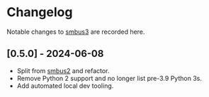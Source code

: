 # Changelog

Notable changes to [smbus3](https://github.com/eindiran/smbus3) are recorded here.

## [0.5.0] - 2024-06-08
- Split from [smbus2](https://github.com/kplindegaard/smbus2) and refactor.
- Remove Python 2 support and no longer list pre-3.9 Python 3s.
- Add automated local dev tooling.
